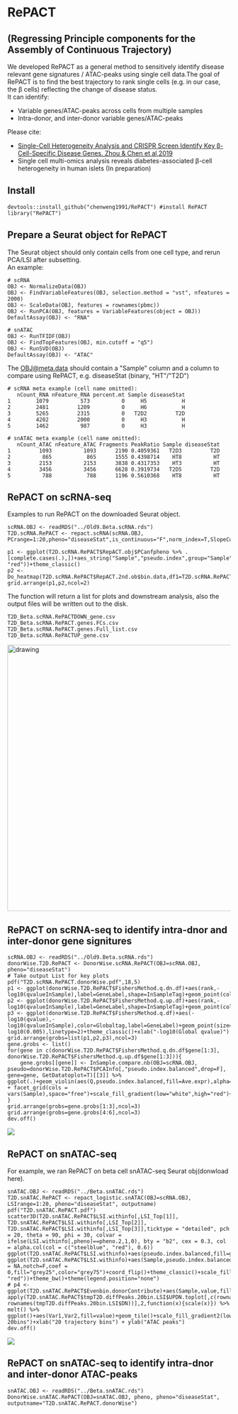 # RePACT 
## (Regressing Principle components for the Assembly of Continuous Trajectory)
We developed RePACT as a general method to sensitively identify disease relevant gene signatures / ATAC-peaks using single cell data.The goal of RePACT is to find the best trajectory to rank single cells (e.g. in our case, the β cells) reflecting the change of disease status. <br /> 
It can identify:<br /> 
- Variable genes/ATAC-peaks across cells from multiple samples
- Intra-donor, and inter-donor variable genes/ATAC-peaks 

Please cite: <br /> 
- [Single-Cell Heterogeneity Analysis and CRISPR Screen Identify Key β-Cell-Specific Disease Genes. Zhou & Chen et al,2019](https://doi.org/10.1016/j.celrep.2019.02.043) 
- Single cell multi-omics analysis reveals diabetes-associated β-cell heterogeneity in human islets (In preparation)

## Install
```
devtools::install_github("chenweng1991/RePACT") #install RePACT
library("RePACT")
```

## Prepare a Seurat object for RePACT
The Seurat object should only contain cells from one cell type, and rerun PCA/LSI after subsetting.<br /> 
An example:
```
# scRNA
OBJ <- NormalizeData(OBJ)
OBJ <- FindVariableFeatures(OBJ, selection.method = "vst", nfeatures = 2000)
OBJ <- ScaleData(OBJ, features = rownames(pbmc))
OBJ <- RunPCA(OBJ, features = VariableFeatures(object = OBJ))
DefaultAssay(OBJ) <- "RNA"

# snATAC
OBJ <- RunTFIDF(OBJ)
OBJ <- FindTopFeatures(OBJ, min.cutoff = "q5")
OBJ <- RunSVD(OBJ)
DefaultAssay(OBJ) <- "ATAC"
```
The OBJ@meta.data should contain a "Sample" column and a column to compare using RePACT, e.g. diseaseStat (binary, "HT"/"T2D")
```
# scRNA meta example (cell name omitted):
   nCount_RNA nFeature_RNA percent.mt Sample diseaseStat
1        1079          573          0     H5           H
2        2481         1209          0     H6           H
3        5265         2315          0   T2D2         T2D
4        4202         2000          0     H3           H
5        1462          987          0     H3           H

# snATAC meta example (cell name omitted):
   nCount_ATAC nFeature_ATAC Fragments PeakRatio Sample diseaseStat
1         1093          1093      2190 0.4059361   T2D3         T2D
2          865           865      1555 0.4398714    HT8          HT
3         2153          2153      3838 0.4317353    HT3          HT
4         3456          3456      6628 0.3919734   T2D5         T2D
5          788           788      1196 0.5610368    HT8          HT
```

## RePACT on scRNA-seq
Examples to run RePACT on the downloaded Seurat object.
```
scRNA.OBJ <- readRDS("../Old9.Beta.scRNA.rds")
T2D.scRNA.RePACT <- repact.scRNA(scRNA.OBJ, PCrange=1:20,pheno="diseaseStat",is_continuous="F",norm_index=T,SlopeCut=0.05,output_name2="T2D_Beta.scRNA.RePACT")

p1 <- ggplot(T2D.scRNA.RePACT$RepACT.obj$PCanfpheno %>% .[complete.cases(.),])+aes_string("Sample","pseudo.index",group="Sample",fill=pheno)+geom_violin()+coord_flip()+scale_fill_manual(values=c("blue", "red"))+theme_classic()
p2 <- Do_heatmap(T2D.scRNA.RePACT$RepACT.2nd.ob$bin.data,df1=T2D.scRNA.RePACT$RepACT.2nd.ob$BINlinear.result.summarized$UP,df2=T2D.scRNA.RePACT$RepACT.2nd.ob$BINlinear.result.summarized$DOWN,rankname="rank",top_gene_num=20)
grid.arrange(p1,p2,ncol=2)
```

The function will return a list for plots and downstream analysis, also the output files will be written out to the disk.
```
T2D_Beta.scRNA.RePACTDOWN_gene.csv
T2D_Beta.scRNA.RePACT.genes.FCs.csv
T2D_Beta.scRNA.RePACT.genes.Full_list.csv
T2D_Beta.scRNA.RePACTUP_gene.csv
```
<img src="https://raw.githubusercontent.com/chenweng1991/RePACT/RePACT.organized/image/RePACT.violinheat.png" alt="drawing" width="600"/>

## RePACT on scRNA-seq to identify intra-dnor and inter-donor gene signitures 
```
scRNA.OBJ <- readRDS("../Old9.Beta.scRNA.rds")
donorWise.T2D.RePACT <- DonorWise.scRNA.RePACT(OBJ=scRNA.OBJ, pheno="diseaseStat")
# Take output List for key plots
pdf("T2D.scRNA.RePACT.donorWise.pdf",18,5)
p1 <- ggplot(donorWise.T2D.RePACT$FishersMethod.q.dn.df)+aes(rank,-log10(qvalueInSample),label=GeneLabel,shape=InSampleTag)+geom_point(color="red")+geom_text_repel(color="red")+geom_hline(yintercept=2,linetype=2)+theme_classic()+scale_shape_manual(values=c(20,2))+ggtitle("DN")
p2 <- ggplot(donorWise.T2D.RePACT$FishersMethod.q.up.df)+aes(rank,-log10(qvalueInSample),label=GeneLabel,shape=InSampleTag)+geom_point(color="darkgreen")+geom_text_repel(color="darkgreen")+geom_hline(yintercept=2,linetype=2)+theme_classic()+scale_shape_manual(values=c(20,2))+ggtitle("UP")
p3 <- ggplot(donorWise.T2D.RePACT$FishersMethod.q.df)+aes(-log10(qvalue),-log10(qvalueInSample),color=Globaltag,label=GeneLabel)+geom_point(size=0.5)+geom_text_repel(aes(color=Globaltag))+scale_color_manual(values=c("red","darkgreen"))+geom_hline(yintercept=2,linetype=2)+geom_vline(xintercept=-log10(0.005),linetype=2)+theme_classic()+xlab("-log10(Global qvalue)")
grid.arrange(grobs=list(p1,p2,p3),ncol=3)
gene.grobs <- list()
for(gene in c(donorWise.T2D.RePACT$FishersMethod.q.dn.df$gene[1:3], donorWise.T2D.RePACT$FishersMethod.q.up.df$gene[1:3])){
    gene.grobs[[gene]] <- InSample.compare.nb(OBJ=scRNA.OBJ, pseudo=donorWise.T2D.RePACT$PCAInfo[,"pseudo.index.balanced",drop=F], gene=gene, GetDatatoplot=T)[[3]] %>% ggplot(.)+geom_violin(aes(Q,pseudo.index.balanced,fill=Ave.expr),alpha=0.9) + facet_grid(cols = vars(Sample),space="free")+scale_fill_gradient(low="white",high="red")+theme_classic()+ggtitle(gene)
}
grid.arrange(grobs=gene.grobs[1:3],ncol=3)
grid.arrange(grobs=gene.grobs[4:6],ncol=3)
dev.off()
```
![](https://github.com/chenweng1991/RePACT/blob/master/image/scRNA.RePACT.donorWise.PNG)
## RePACT on snATAC-seq
For example, we ran RePACT on beta cell snATAC-seq Seurat obj(donwload here).
```
snATAC.OBJ <- readRDS("../Beta.snATAC.rds")
T2D.snATAC.RePACT <- repact_logistic.snATAC(OBJ=scRNA.OBJ, LSIrange=1:20, pheno="diseaseStat", outputname)
pdf("T2D.snATAC.RePACT.pdf")
scatter3D(T2D.snATAC.RePACT$LSI.withinfo[,LSI_Top[1]], T2D.snATAC.RePACT$LSI.withinfo[,LSI_Top[2]], T2D.snATAC.RePACT$LSI.withinfo[,LSI_Top[3]],ticktype = "detailed", pch = 20, theta = 90, phi = 30, colvar = ifelse(LSI.withinfo[,pheno]==pheno.2,1,0), bty = "b2", cex = 0.3, col = alpha.col(col = c("steelblue", "red"), 0.6))
ggplot(T2D.snATAC.RePACT$LSI.withinfo)+aes(pseudo.index.balanced,fill=get(pheno))+geom_density()+scale_fill_manual(values=c("steelblue","red"))+theme_classic()+theme(legend.position="none")
ggplot(T2D.snATAC.RePACT$LSI.withinfo)+aes(Sample,pseudo.index.balanced,fill=get(pheno))+geom_violin()+geom_boxplot(width=0.2,outlier.shape = NA,notch=F,coef = 0,fill="grey25",color="grey75")+coord_flip()+theme_classic()+scale_fill_manual(values=c("steelblue", "red"))+theme_bw()+theme(legend.position="none")
# p4 <- ggplot(T2D.snATAC.RePACT$Evenbin.donorContribute)+aes(Sample,value,fill=disease)+geom_bar(stat="identity",color="black")+facet_grid(~evenfragbin)+theme(axis.text=element_blank(),axis.ticks=element_blank())+scale_fill_manual(values=c("steelblue","red"))+theme_bw()
apply(T2D.snATAC.RePACT$tmpT2D.diffPeaks.20bin.LSI$UPDN.toplot[,c(rownames(T2D.snATAC.RePACT$tmpT2D.diffPeaks.20bin.LSI$UP), rownames(tmpT2D.diffPeaks.20bin.LSI$DN))],2,function(x){scale(x)}) %>% melt() %>% ggplot()+aes(Var1,Var2,fill=value)+geom_tile()+scale_fill_gradient2(low="steelblue",mid="white",high="red")+theme_classic()+theme(axis.text=element_blank())+ggtitle("LSI-20bins")+xlab("20 trajectory bins") + ylab("ATAC peaks")
dev.off()
```

![](https://github.com/chenweng1991/RePACT/blob/master/image/T2D.snATAC.RePACT.PNG)

## RePACT on snATAC-seq to identify intra-dnor and inter-donor ATAC-peaks
```
snATAC.OBJ <- readRDS("../Beta.snATAC.rds")
DonorWise.snATAC.RePACT(OBJ=snATAC.OBJ, pheno, pheno="diseaseStat", outputname="T2D.snATAC.RePACT.donorWise")
```
